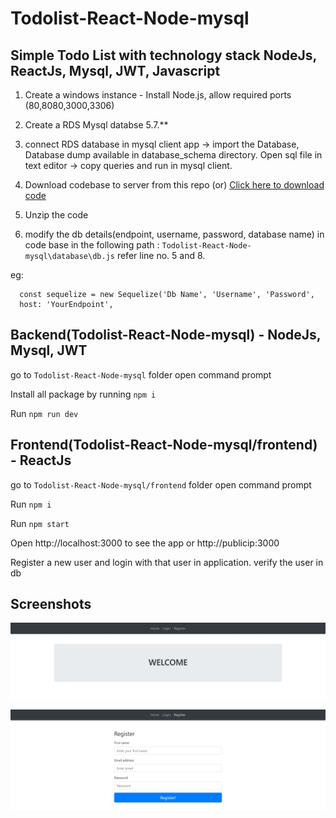 # Todolist-React-Node-mysql


## Simple Todo List with technology stack NodeJs, ReactJs, Mysql, JWT, Javascript

1. Create a windows instance - Install Node.js, allow required ports (80,8080,3000,3306)

2. Create a RDS Mysql databse 5.7.** 

3. connect RDS database in mysql client app -> import the Database, Database dump available in database_schema directory. Open sql file in text editor -> copy queries and run in mysql client.

4. Download codebase to server from this repo (or)  [Click here to download code](https://codeload.github.com/mohan-balakrishnan/Todolist-React-Node-mysql/zip/refs/heads/main)

5. Unzip the code

6. modify the db details(endpoint, username, password, database name) in code base in the following path : `Todolist-React-Node-mysql\database\db.js`  refer line no. 5 and 8.
   
  eg: 
      
      const sequelize = new Sequelize('Db Name', 'Username', 'Password',
      host: 'YourEndpoint',


## Backend(Todolist-React-Node-mysql) - NodeJs, Mysql, JWT

go to `Todolist-React-Node-mysql` folder open command prompt

Install all package by running `npm i`   

Run `npm run dev`


## Frontend(Todolist-React-Node-mysql/frontend) - ReactJs

go to `Todolist-React-Node-mysql/frontend` folder  open command prompt

Run `npm i`

Run `npm start`

Open http://localhost:3000  to see the app or http://publicip:3000

Register a new user and login with that user in application. verify the user in db

## Screenshots

![Home Page](https://raw.githubusercontent.com/mohan-balakrishnan/Todolist-React-Node-mysql/main/home.JPG)

![Register](https://raw.githubusercontent.com/mohan-balakrishnan/Todolist-React-Node-mysql/main/register.JPG)
